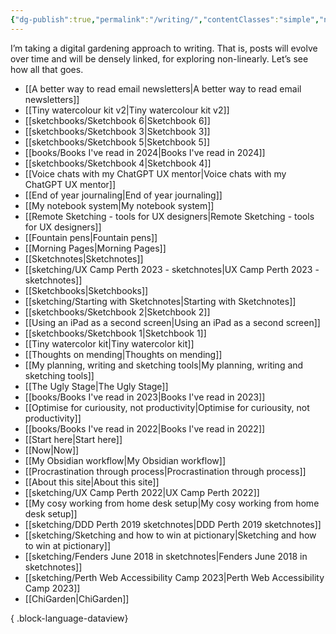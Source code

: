 ```yaml
---
{"dg-publish":true,"permalink":"/writing/","contentClasses":"simple","noteIcon":""}
---
```


I’m taking a digital gardening approach to writing. That is, posts will evolve over time and will be densely linked, for exploring non-linearly. Let’s see how all that goes.
- [[A better way to read email newsletters\|A better way to read email newsletters]]
- [[Tiny watercolour kit v2\|Tiny watercolour kit v2]]
- [[sketchbooks/Sketchbook 6\|Sketchbook 6]]
- [[sketchbooks/Sketchbook 3\|Sketchbook 3]]
- [[sketchbooks/Sketchbook 5\|Sketchbook 5]]
- [[books/Books I've read in 2024\|Books I've read in 2024]]
- [[sketchbooks/Sketchbook 4\|Sketchbook 4]]
- [[Voice chats with my ChatGPT UX mentor\|Voice chats with my ChatGPT UX mentor]]
- [[End of year journaling\|End of year journaling]]
- [[My notebook system\|My notebook system]]
- [[Remote Sketching - tools for UX designers\|Remote Sketching - tools for UX designers]]
- [[Fountain pens\|Fountain pens]]
- [[Morning Pages\|Morning Pages]]
- [[Sketchnotes\|Sketchnotes]]
- [[sketching/UX Camp Perth 2023 - sketchnotes\|UX Camp Perth 2023 - sketchnotes]]
- [[Sketchbooks\|Sketchbooks]]
- [[sketching/Starting with Sketchnotes\|Starting with Sketchnotes]]
- [[sketchbooks/Sketchbook 2\|Sketchbook 2]]
- [[Using an iPad as a second screen\|Using an iPad as a second screen]]
- [[sketchbooks/Sketchbook 1\|Sketchbook 1]]
- [[Tiny watercolor kit\|Tiny watercolor kit]]
- [[Thoughts on mending\|Thoughts on mending]]
- [[My planning, writing and sketching tools\|My planning, writing and sketching tools]]
- [[The Ugly Stage\|The Ugly Stage]]
- [[books/Books I've read in 2023\|Books I've read in 2023]]
- [[Optimise for curiousity, not productivity\|Optimise for curiousity, not productivity]]
- [[books/Books I've read in 2022\|Books I've read in 2022]]
- [[Start here\|Start here]]
- [[Now\|Now]]
- [[My Obsidian workflow\|My Obsidian workflow]]
- [[Procrastination through process\|Procrastination through process]]
- [[About this site\|About this site]]
- [[sketching/UX Camp Perth 2022\|UX Camp Perth 2022]]
- [[My cosy working from home desk setup\|My cosy working from home desk setup]]
- [[sketching/DDD Perth 2019 sketchnotes\|DDD Perth 2019 sketchnotes]]
- [[sketching/Sketching and how to win at pictionary\|Sketching and how to win at pictionary]]
- [[sketching/Fenders June 2018 in sketchnotes\|Fenders June 2018 in sketchnotes]]
- [[sketching/Perth Web Accessibility Camp 2023\|Perth Web Accessibility Camp 2023]]
- [[ChiGarden\|ChiGarden]]

{ .block-language-dataview}
